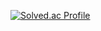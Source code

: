[![Solved.ac Profile](http://mazassumnida.wtf/api/v2/generate_badge?boj=esh0504)](https://solved.ac/esh0504)
